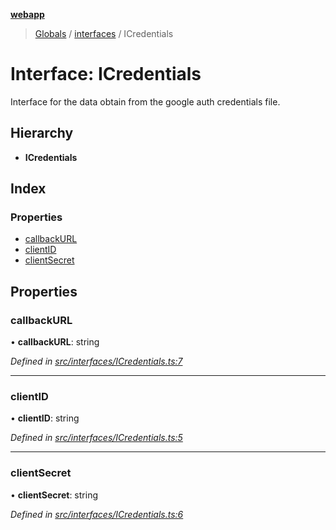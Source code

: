 **[webapp](../README.md)**

> [Globals](../globals.md) / [interfaces](../modules/interfaces.md) / ICredentials

# Interface: ICredentials

Interface for the data obtain from the google auth credentials file.

## Hierarchy

* **ICredentials**

## Index

### Properties

* [callbackURL](interfaces.icredentials.md#callbackurl)
* [clientID](interfaces.icredentials.md#clientid)
* [clientSecret](interfaces.icredentials.md#clientsecret)

## Properties

### callbackURL

•  **callbackURL**: string

*Defined in [src/interfaces/ICredentials.ts:7](https://github.com/BESTUPC/voting-web-app/blob/807b76c/src/interfaces/ICredentials.ts#L7)*

___

### clientID

•  **clientID**: string

*Defined in [src/interfaces/ICredentials.ts:5](https://github.com/BESTUPC/voting-web-app/blob/807b76c/src/interfaces/ICredentials.ts#L5)*

___

### clientSecret

•  **clientSecret**: string

*Defined in [src/interfaces/ICredentials.ts:6](https://github.com/BESTUPC/voting-web-app/blob/807b76c/src/interfaces/ICredentials.ts#L6)*
